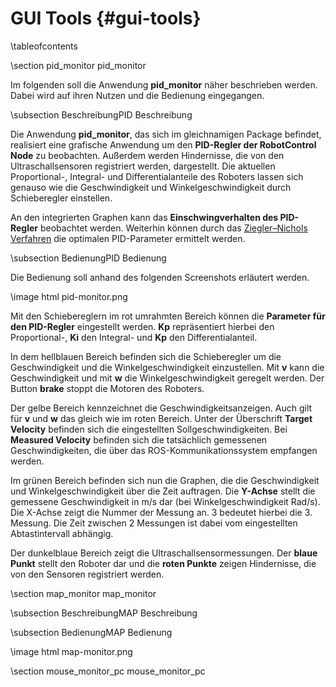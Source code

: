 GUI Tools {#gui-tools}
===

\tableofcontents

\section pid_monitor pid_monitor

Im folgenden soll die Anwendung __pid_monitor__ näher beschrieben 
werden. Dabei wird auf ihren Nutzen und die Bedienung eingegangen.

\subsection BeschreibungPID Beschreibung

Die Anwendung __pid_monitor__, das sich im gleichnamigen Package befindet, 
realisiert eine grafische Anwendung um den __PID-Regler der RobotControl 
Node__ zu beobachten. Außerdem werden Hindernisse, die von den 
Ultraschallsensoren registriert werden, dargestellt. Die aktuellen 
Proportional-, Integral- und Differentialanteile des Roboters lassen 
sich genauso wie die Geschwindigkeit und Winkelgeschwindigkeit durch 
Schieberegler einstellen.

An den integrierten Graphen kann das __Einschwingverhalten des 
PID-Regler__ beobachtet werden. Weiterhin können 
durch das [Ziegler–Nichols Verfahren](http://de.wikipedia.org/wiki/Faustformelverfahren_%28Automatisierungstechnik%29#Methode_von_Ziegler_und_Nichols)
die optimalen PID-Parameter ermittelt werden.

\subsection BedienungPID Bedienung

Die Bedienung soll anhand des folgenden Screenshots erläutert werden.

\image html pid-monitor.png

Mit den Schiebereglern im rot umrahmten Bereich können die __Parameter 
für den PID-Regler__ eingestellt werden. __Kp__ repräsentiert hierbei den 
Proportional-, __Ki__ den Integral- und __Kp__ den Differentialanteil.

In dem hellblauen Bereich befinden sich die Schieberegler um die 
Geschwindigkeit und die Winkelgeschwindigkeit einzustellen. Mit __v__ 
kann die Geschwindigkeit und mit __w__ die Winkelgeschwindigkeit 
geregelt werden. Der Button __brake__ stoppt die Motoren des Roboters.

Der gelbe Bereich kennzeichnet die Geschwindigkeitsanzeigen. Auch gilt 
für __v__ und __w__ das gleich wie im roten Bereich. Unter der 
Überschrift __Target Velocity__ befinden sich die eingestellten 
Sollgeschwindigkeiten. Bei __Measured Velocity__ befinden sich die 
tatsächlich gemessenen Geschwindigkeiten, die über das 
ROS-Kommunikationssystem empfangen werden.

Im grünen Bereich befinden sich nun die Graphen, die die 
Geschwindigkeit und Winkelgeschwindigkeit über die Zeit auftragen. Die 
__Y-Achse__ stellt die gemessene Geschwindigkeit in m/s dar (bei 
Winkelgeschwindigkeit Rad/s). Die X-Achse 
zeigt die Nummer der Messung an. 3 bedeutet hierbei die 3. Messung. 
Die Zeit zwischen 2 Messungen ist dabei vom eingestellten 
Abtastintervall abhängig.

Der dunkelblaue Bereich zeigt die Ultraschallsensormessungen. Der 
__blaue Punkt__ stellt den Roboter dar und die __roten Punkte__ zeigen 
Hindernisse, die von den Sensoren registriert werden.

\section map_monitor map_monitor

\subsection BeschreibungMAP Beschreibung

\subsection BedienungMAP Bedienung

\image html map-monitor.png

\section mouse_monitor_pc mouse_monitor_pc

